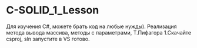 # C-SOLID_1_Lesson
Для изучения C#, можете брать код на любые нужды).  Реализация метода вывода массива, методы с параметрами, Т.Пифагора
1.Скачайте csproj, sln запустите в VS готово.
